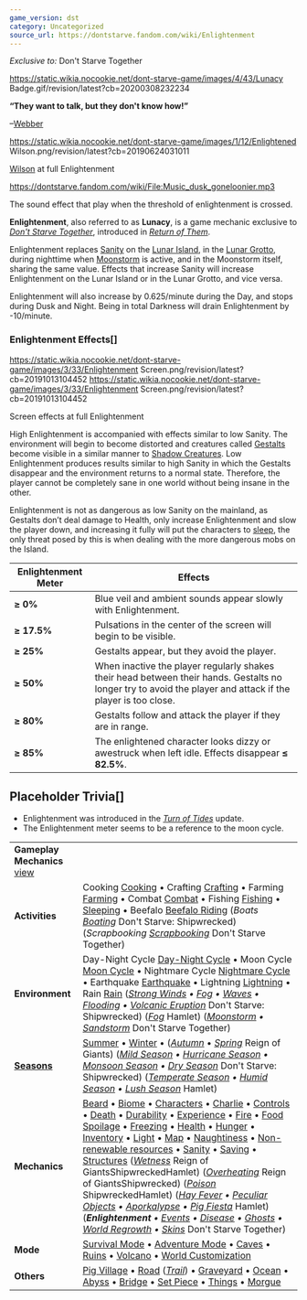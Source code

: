 ```yaml
---
game_version: dst
category: Uncategorized
source_url: https://dontstarve.fandom.com/wiki/Enlightenment
---
```


*Exclusive to:* Don't Starve Together

 https://static.wikia.nocookie.net/dont-starve-game/images/4/43/Lunacy Badge.gif/revision/latest?cb=20200308232234 



 

**“**They want to talk, but they don't know how!**”**

–[Webber](/wiki/Webber "Webber")

 https://static.wikia.nocookie.net/dont-starve-game/images/1/12/Enlightened Wilson.png/revision/latest?cb=20190624031011 

[Wilson](/wiki/Wilson "Wilson") at full Enlightenment

 
 <https://dontstarve.fandom.com/wiki/File:Music_dusk_goneloonier.mp3> 

The sound effect that play when the threshold of enlightenment is crossed.

 

**Enlightenment**, also referred to as **Lunacy**, is a game mechanic exclusive to *[Don't Starve Together](/wiki/Don%27t_Starve_Together "Don't Starve Together")*, introduced in *[Return of Them](/wiki/Return_of_Them "Return of Them")*.

Enlightenment replaces [Sanity](/wiki/Sanity "Sanity") on the [Lunar Island](/wiki/Lunar_Island "Lunar Island"), in the [Lunar Grotto](/wiki/Lunar_Grotto "Lunar Grotto"), during nighttime when [Moonstorm](/wiki/Moonstorm "Moonstorm") is active, and in the Moonstorm itself, sharing the same value. Effects that increase Sanity will increase Enlightenment on the Lunar Island or in the Lunar Grotto, and vice versa.

Enlightenment will also increase by 0.625/minute during the Day, and stops during Dusk and Night. Being in total Darkness will drain Enlightenment by -10/minute.

### Enlightenment Effects[]

 https://static.wikia.nocookie.net/dont-starve-game/images/3/33/Enlightenment Screen.png/revision/latest?cb=20191013104452 https://static.wikia.nocookie.net/dont-starve-game/images/3/33/Enlightenment Screen.png/revision/latest?cb=20191013104452 

Screen effects at full Enlightenment

 

High Enlightenment is accompanied with effects similar to low Sanity. The environment will begin to become distorted and creatures called [Gestalts](/wiki/Gestalt "Gestalt") become visible in a similar manner to [Shadow Creatures](/wiki/Shadow_Creature "Shadow Creature"). Low Enlightenment produces results similar to high Sanity in which the Gestalts disappear and the environment returns to a normal state. Therefore, the player cannot be completely sane in one world without being insane in the other.

Enlightenment is not as dangerous as low Sanity on the mainland, as Gestalts don’t deal damage to Health, only increase Enlightenment and slow the player down, and increasing it fully will put the characters to [sleep](/wiki/Sleeping "Sleeping"), the only threat posed by this is when dealing with the more dangerous mobs on the Island.

| Enlightenment Meter | Effects |
| --- | --- |
| **≥ 0%** | Blue veil and ambient sounds appear slowly with Enlightenment. |
| **≥ 17.5%** | Pulsations in the center of the screen will begin to be visible. |
| **≥ 25%** | Gestalts appear, but they avoid the player. |
| **≥ 50%** | When inactive the player regularly shakes their head between their hands. Gestalts no longer try to avoid the player and attack if the player is too close. |
| **≥ 80%** | Gestalts follow and attack the player if they are in range. |
| **≥ 85%** | The enlightened character looks dizzy or awestruck when left idle. Effects disappear **≤ 82.5%**. |

## Placeholder Trivia[]

* Enlightenment was introduced in the *[Turn of Tides](/wiki/Return_of_Them#Turn_of_Tides "Return of Them")* update.
* The Enlightenment meter seems to be a reference to the moon cycle.

|  |  |
| --- | --- |
| **Gameplay Mechanics** [view](/wiki/Template:Gameplay "Template:Gameplay") | |
| **Activities** | Cooking [Cooking](/wiki/Cooking "Cooking") • Crafting [Crafting](/wiki/Crafting "Crafting") • Farming [Farming](/wiki/Farming "Farming") • Combat [Combat](/wiki/Combat "Combat") • Fishing [Fishing](/wiki/Fishing "Fishing") • [Sleeping](/wiki/Sleeping "Sleeping") • Beefalo [Beefalo Riding](/wiki/Beefalo "Beefalo")  (*Boats [Boating](/wiki/Boats "Boats")* Don't Starve: Shipwrecked) (*Scrapbooking [Scrapbooking](/wiki/Scrapbooking "Scrapbooking")* Don't Starve Together) |
| **Environment** | Day-Night Cycle [Day-Night Cycle](/wiki/Day-Night_Cycle "Day-Night Cycle") • Moon Cycle [Moon Cycle](/wiki/Moon_Cycle "Moon Cycle") • Nightmare Cycle [Nightmare Cycle](/wiki/Nightmare_Cycle "Nightmare Cycle") • Earthquake [Earthquake](/wiki/Earthquake "Earthquake") • Lightning [Lightning](/wiki/Lightning "Lightning") • Rain [Rain](/wiki/Rain "Rain")  (*[Strong Winds](/wiki/Strong_Winds "Strong Winds") • [Fog](/wiki/Fog "Fog") • [Waves](/wiki/Waves "Waves") • [Flooding](/wiki/Flooding "Flooding") • [Volcanic Eruption](/wiki/Volcano/Object#Eruptions "Volcano/Object")* Don't Starve: Shipwrecked) (*[Fog](/wiki/Fog#Hamlet "Fog")* Hamlet) (*[Moonstorm](/wiki/Moonstorm "Moonstorm") • [Sandstorm](/wiki/Sandstorm "Sandstorm")* Don't Starve Together) |
| **[Seasons](/wiki/Seasons "Seasons")** | [Summer](/wiki/Seasons/Summer "Seasons/Summer") • [Winter](/wiki/Seasons/Winter "Seasons/Winter") • (*[Autumn](/wiki/Seasons/Autumn "Seasons/Autumn")* • *[Spring](/wiki/Seasons/Spring "Seasons/Spring")* Reign of Giants)  (*[Mild Season](/wiki/Seasons/Mild "Seasons/Mild") • [Hurricane Season](/wiki/Seasons/Hurricane "Seasons/Hurricane") • [Monsoon Season](/wiki/Seasons/Monsoon "Seasons/Monsoon") • [Dry Season](/wiki/Seasons/Dry "Seasons/Dry")* Don't Starve: Shipwrecked) (*[Temperate Season](/wiki/Seasons/Temperate "Seasons/Temperate") • [Humid Season](/wiki/Seasons/Humid "Seasons/Humid") • [Lush Season](/wiki/Seasons/Lush "Seasons/Lush")* Hamlet) |
| **Mechanics** | [Beard](/wiki/Beard "Beard") • [Biome](/wiki/Biome "Biome") • [Characters](/wiki/Characters "Characters") • [Charlie](/wiki/Charlie_(Night_Monster) "Charlie (Night Monster)") • [Controls](/wiki/Controls "Controls") • [Death](/wiki/Death "Death") • [Durability](/wiki/Durability "Durability") • [Experience](/wiki/Experience "Experience") • [Fire](/wiki/Fire "Fire") • [Food Spoilage](/wiki/Food#Food_Spoilage "Food") • [Freezing](/wiki/Freezing "Freezing") • [Health](/wiki/Health "Health") • [Hunger](/wiki/Hunger "Hunger") • [Inventory](/wiki/Inventory "Inventory") • [Light](/wiki/Light "Light") • [Map](/wiki/Map "Map") • [Naughtiness](/wiki/Krampus#Naughtiness "Krampus") • [Non-renewable resources](/wiki/Non-renewable_resources "Non-renewable resources") • [Sanity](/wiki/Sanity "Sanity") • [Saving](/wiki/Saving "Saving") • [Structures](/wiki/Structures "Structures")  (*[Wetness](/wiki/Wetness "Wetness")* Reign of GiantsShipwreckedHamlet) (*[Overheating](/wiki/Overheating "Overheating")* Reign of GiantsShipwrecked) (*[Poison](/wiki/Poison "Poison")* ShipwreckedHamlet) (*[Hay Fever](/wiki/Hay_Fever "Hay Fever") • [Peculiar Objects](/wiki/Peculiar_Objects "Peculiar Objects") • [Aporkalypse](/wiki/Aporkalypse "Aporkalypse") • [Pig Fiesta](/wiki/Pig_Fiesta "Pig Fiesta")* Hamlet) (***Enlightenment** • [Events](/wiki/Category:Events "Category:Events") • [Disease](/wiki/Disease "Disease") • [Ghosts](/wiki/Ghost_Characters "Ghost Characters") • [World Regrowth](/wiki/Regrowth "Regrowth") • [Skins](/wiki/Skins "Skins")* Don't Starve Together) |
| **Mode** | [Survival Mode](/wiki/Survival_Mode "Survival Mode") • [Adventure Mode](/wiki/Adventure_Mode "Adventure Mode") • [Caves](/wiki/Caves "Caves") • [Ruins](/wiki/Ruins "Ruins") • [Volcano](/wiki/Volcano "Volcano") • [World Customization](/wiki/World_Customization "World Customization") |
| **Others** | [Pig Village](/wiki/Pig_Village "Pig Village") • [Road](/wiki/Road "Road") (*[Trail](/wiki/Trail "Trail")*) • [Graveyard](/wiki/Graveyard "Graveyard") • [Ocean](/wiki/Ocean "Ocean") • [Abyss](/wiki/Abyss "Abyss") • [Bridge](/wiki/Bridge "Bridge") • [Set Piece](/wiki/Set_Piece "Set Piece") • [Things](/wiki/Things "Things") • [Morgue](/wiki/Morgue "Morgue") |